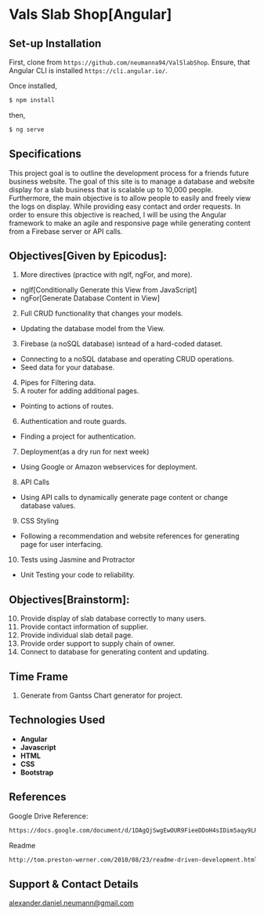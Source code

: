 # Vals Slab Shop[Angular]

## Set-up Installation

First, clone from `https://github.com/neumanna94/ValSlabShop`.
Ensure, that Angular CLI is installed `https://cli.angular.io/`.

Once installed,
```sh
$ npm install
```
then,
```sh
$ ng serve
```
## Specifications
This project goal is to outline the development process for a friends future business website.
The goal of this site is to manage a database and website display for a slab business that is scalable up to 10,000 people.
Furthermore, the main objective is to allow people to easily and freely view the logs on display. While providing easy contact and order requests.
In order to ensure this objective is reached, I will be using the Angular framework to make an agile and responsive page while generating content from a Firebase server or API calls.

## Objectives[Given by Epicodus]:
1. More directives (practice with ngIf, ngFor, and more).
  - ngIf[Conditionally Generate this View from JavaScript]
  - ngFor[Generate Database Content in View]
2. Full CRUD functionality that changes your models.
  - Updating the database model from the View.
3. Firebase (a noSQL database) isntead of a hard-coded dataset.
  - Connecting to a noSQL database and operating CRUD operations.
  - Seed data for your database.
4. Pipes for Filtering data.
5. A router for adding additional pages.
  - Pointing to actions of routes.
6. Authentication and route guards.
  - Finding a project for authentication.
7. Deployment(as a dry run for next week)
  - Using Google or Amazon webservices for deployment.
8. API Calls
  - Using API calls to dynamically generate page content or change database values.
9. CSS Styling
  - Following a recommendation and website references for generating page for user interfacing.
10. Tests using Jasmine and Protractor
  - Unit Testing your code to reliability.
## Objectives[Brainstorm]:
10. Provide display of slab database correctly to many users.
11. Provide contact information of supplier.
12. Provide individual slab detail page.
13. Provide order support to supply chain of owner.
14. Connect to database for generating content and updating.
## Time Frame
1. Generate from Gantss Chart generator for project.
## Technologies Used
* **Angular**
* **Javascript**
* **HTML**
* **CSS**
* **Bootstrap**
## References
Google Drive Reference:
```sh
https://docs.google.com/document/d/1DAgQjSwgEwOUR9FieeDDoH4sIDim5aqy9LRHGtQH_s4/edit?usp=sharing
```
Readme
```sh
http://tom.preston-werner.com/2010/08/23/readme-driven-development.html
```
## Support & Contact Details
alexander.daniel.neumann@gmail.com
